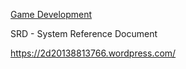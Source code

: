 [Game Development](Game%20Development)

SRD - System Reference Document

https://2d20138813766.wordpress.com/